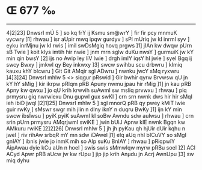 # Œ 677 ‰
---
4]2]23] DnwsrI mÚ 5 ] so kq frY ij Ksmu sm@wrY ] fir fir pcy
mnmuK vycwry ]1] rhwau ] isr aUpir mwq ipqw gurdyv ] sPl mUriq jw
kI inrml syv ] eyku inrMjnu jw kI rwis ] imil swDsMgiq hovq prgws
]1] jIAn kw dwqw pUrn sB Twie ] koit klys imtih hir nwie ] jnm
mrn sglw duKu nwsY ] gurmuiK jw kY min qin bwsY ]2] ijs no Awip ley
liV lwie ] drgh imlY iqsY hI jwie ] syeI Bgq ij swcy Bwxy ] jmkwl
qy Bey inkwxy ]3] swcw swihbu scu drbwru ] kImiq kauxu khY bIcwru ]
Git Git AMqir sgl ADwru ] nwnku jwcY sMq ryxwru ]4]3]24]
DnwsrI mhlw 5
<> siqgur pRswid ]
Gir bwhir qyrw Brvwsw qU jn kY hY sMig ] kir ikrpw pRIqm pRB Apuny
nwmu jpau hir rMig ]1] jn kau pRB Apny kw qwxu ] jo qU krih krwvih
suAwmI sw msliq prvwxu ] rhwau ] piq prmysru giq nwrwiexu Dnu gupwl
gux swKI ] crn srn nwnk dws hir hir sMqI ieh ibiD jwqI
]2]1]25] DnwsrI mhlw 5 ] sgl mnorQ pRB qy pwey kMiT lwie guir
rwKy ] sMswr swgr mih jlin n dIny iknY n duqru BwKy ]1] ijn kY min
swcw ibsÍwsu ] pyiK pyiK suAwmI kI soBw Awndu sdw aulwsu ] rhwau ] crn
srin pUrn prmysru AMqrjwmI swiKE ] jwin bUiJ Apnw kIE nwnk
Bgqn kw AMkuru rwiKE ]2]2]26] DnwsrI mhlw 5 ] jh jh pyKau qh
hjUir dUir kqhu n jweI ] riv rihAw srbqR mY mn sdw iDAweI ]1] eIq
aUq nhI bICuVY so sMgI gnIAY ] ibnis jwie jo inmK mih so Alp suKu
BnIAY ] rhwau ] pRiqpwlY AipAwau dyie kCu aUn n hoeI ] swis swis
sMmwlqw myrw pRBu soeI ]2] ACl ACyd Apwr pRB aUcw jw kw rUpu ] jip
jip krih Anµdu jn Acrj AwnUpu ]3] sw miq dyhu
####
